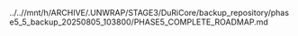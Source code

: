 ../..//mnt/h/ARCHIVE/.UNWRAP/STAGE3/DuRiCore/backup_repository/phase5_5_backup_20250805_103800/PHASE5_COMPLETE_ROADMAP.md